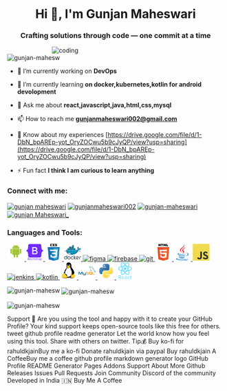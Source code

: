 
<h1 align="center">Hi 👋, I'm Gunjan Maheswari</h1>
<h3 align="center">Crafting solutions through code — one commit at a time</h3>
<img align="right" alt="coding" width="400" src="https://th.bing.com/th/id/OIP._OQEK4UpZblm-U9Ay670uAHaE5?rs=1&pid=ImgDetMain">

<p align="left"> <img src="https://komarev.com/ghpvc/?username=gunjan-mahesw&label=Profile%20views&color=0e75b6&style=flat" alt="gunjan-mahesw" /> </p>

- 🔭 I’m currently working on **DevOps**

- 🌱 I’m currently learning **on docker,kubernetes,kotlin for android devolopment**

- 💬 Ask me about **react,javascript,java,html,css,mysql**

- 📫 How to reach me **gunjanmaheswari002@gmail.com**

- 📄 Know about my experiences [https://drive.google.com/file/d/1-DbN_bpAREp-yot_OryZOCwu5b9cJyQP/view?usp=sharing](https://drive.google.com/file/d/1-DbN_bpAREp-yot_OryZOCwu5b9cJyQP/view?usp=sharing)

- ⚡ Fun fact **I think I am curious to learn anything**

<h3 align="left">Connect with me:</h3>
<p align="left">
<a href="https://linkedin.com/in/gunjan maheswari" target="blank"><img align="center" src="https://raw.githubusercontent.com/rahuldkjain/github-profile-readme-generator/master/src/images/icons/Social/linked-in-alt.svg" alt="gunjan maheswari" height="30" width="40" /></a>
<a href="https://instagram.com/gunjanmaheswari002" target="blank"><img align="center" src="https://raw.githubusercontent.com/rahuldkjain/github-profile-readme-generator/master/src/images/icons/Social/instagram.svg" alt="gunjanmaheswari002" height="30" width="40" /></a>
<a href="https://www.leetcode.com/gunjan-maheswari" target="blank"><img align="center" src="https://raw.githubusercontent.com/rahuldkjain/github-profile-readme-generator/master/src/images/icons/Social/leet-code.svg" alt="gunjan-maheswari" height="30" width="40" /></a>
<a href="https://discord.gg/gunjan Maheswari_" target="blank"><img align="center" src="https://raw.githubusercontent.com/rahuldkjain/github-profile-readme-generator/master/src/images/icons/Social/discord.svg" alt="gunjan Maheswari_" height="30" width="40" /></a>
</p>

<h3 align="left">Languages and Tools:</h3>
<p align="left"> <a href="https://developer.android.com" target="_blank" rel="noreferrer"> <img src="https://raw.githubusercontent.com/devicons/devicon/master/icons/android/android-original-wordmark.svg" alt="android" width="40" height="40"/> </a> <a href="https://getbootstrap.com" target="_blank" rel="noreferrer"> <img src="https://raw.githubusercontent.com/devicons/devicon/master/icons/bootstrap/bootstrap-plain-wordmark.svg" alt="bootstrap" width="40" height="40"/> </a> <a href="https://www.w3schools.com/css/" target="_blank" rel="noreferrer"> <img src="https://raw.githubusercontent.com/devicons/devicon/master/icons/css3/css3-original-wordmark.svg" alt="css3" width="40" height="40"/> </a> <a href="https://www.docker.com/" target="_blank" rel="noreferrer"> <img src="https://raw.githubusercontent.com/devicons/devicon/master/icons/docker/docker-original-wordmark.svg" alt="docker" width="40" height="40"/> </a> <a href="https://www.figma.com/" target="_blank" rel="noreferrer"> <img src="https://www.vectorlogo.zone/logos/figma/figma-icon.svg" alt="figma" width="40" height="40"/> </a> <a href="https://firebase.google.com/" target="_blank" rel="noreferrer"> <img src="https://www.vectorlogo.zone/logos/firebase/firebase-icon.svg" alt="firebase" width="40" height="40"/> </a> <a href="https://git-scm.com/" target="_blank" rel="noreferrer"> <img src="https://www.vectorlogo.zone/logos/git-scm/git-scm-icon.svg" alt="git" width="40" height="40"/> </a> <a href="https://www.w3.org/html/" target="_blank" rel="noreferrer"> <img src="https://raw.githubusercontent.com/devicons/devicon/master/icons/html5/html5-original-wordmark.svg" alt="html5" width="40" height="40"/> </a> <a href="https://www.java.com" target="_blank" rel="noreferrer"> <img src="https://raw.githubusercontent.com/devicons/devicon/master/icons/java/java-original.svg" alt="java" width="40" height="40"/> </a> <a href="https://developer.mozilla.org/en-US/docs/Web/JavaScript" target="_blank" rel="noreferrer"> <img src="https://raw.githubusercontent.com/devicons/devicon/master/icons/javascript/javascript-original.svg" alt="javascript" width="40" height="40"/> </a> <a href="https://www.jenkins.io" target="_blank" rel="noreferrer"> <img src="https://www.vectorlogo.zone/logos/jenkins/jenkins-icon.svg" alt="jenkins" width="40" height="40"/> </a> <a href="https://kotlinlang.org" target="_blank" rel="noreferrer"> <img src="https://www.vectorlogo.zone/logos/kotlinlang/kotlinlang-icon.svg" alt="kotlin" width="40" height="40"/> </a> <a href="https://www.linux.org/" target="_blank" rel="noreferrer"> <img src="https://raw.githubusercontent.com/devicons/devicon/master/icons/linux/linux-original.svg" alt="linux" width="40" height="40"/> </a> <a href="https://www.mysql.com/" target="_blank" rel="noreferrer"> <img src="https://raw.githubusercontent.com/devicons/devicon/master/icons/mysql/mysql-original-wordmark.svg" alt="mysql" width="40" height="40"/> </a> <a href="https://www.python.org" target="_blank" rel="noreferrer"> <img src="https://raw.githubusercontent.com/devicons/devicon/master/icons/python/python-original.svg" alt="python" width="40" height="40"/> </a> <a href="https://reactjs.org/" target="_blank" rel="noreferrer"> <img src="https://raw.githubusercontent.com/devicons/devicon/master/icons/react/react-original-wordmark.svg" alt="react" width="40" height="40"/> </a> </p>

<p><img align="left" src="https://github-readme-stats.vercel.app/api/top-langs?username=gunjan-mahesw&show_icons=true&locale=en&layout=compact" alt="gunjan-mahesw" /></p>

<p>&nbsp;<img align="center" src="https://github-readme-stats.vercel.app/api?username=gunjan-mahesw&show_icons=true&locale=en" alt="gunjan-mahesw" /></p>

<p><img align="center" src="https://github-readme-streak-stats.herokuapp.com/?user=gunjan-mahesw&" alt="gunjan-mahesw" /></p>

Support 🙏
Are you using the tool and happy with it to create your GitHub Profile?
Your kind support keeps open-source tools like this free for others.
tweet github profile readme generator
Let the world know how you feel using this tool. Share with others on twitter.
Tip💰
Buy ko-fi for rahuldkjainBuy me a ko-fi
Donate rahuldkjain via paypal
Buy rahuldkjain A CoffeeBuy me a coffee
github profile markdown generator logo
GitHub Profile README Generator
Pages
Addons
Support
About
More
Github
Releases
Issues
Pull Requests
Join Community
Discord of the community
Developed in India 🇮🇳
Buy Me A Coffee
